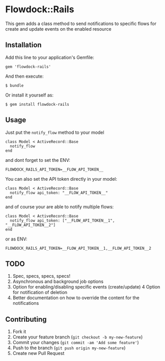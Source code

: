 # Flowdock::Rails

This gem adds a class method to send notifications to specific flows for create and update events on the enabled resource

## Installation

Add this line to your application's Gemfile:

    gem 'flowdock-rails'

And then execute:

    $ bundle

Or install it yourself as:

    $ gem install flowdock-rails

## Usage

Just put the `notify_flow` method to your model

    class Model < ActiveRecord::Base
      notify_flow
    end

and dont forget to set the ENV:

    FLOWDOCK_RAILS_API_TOKEN=__FLOW_API_TOKEN__

You can also set the API token directly in your model:

    class Model < ActiveRecord::Base
      notify_flow api_token: "__FLOW_API_TOKEN__"
    end

and of course your are able to notify multiple flows:

    class Model < ActiveRecord::Base
      notify_flow api_token: ["__FLOW_API_TOKEN__1", "__FLOW_API_TOKEN__2"]
    end

or as ENV:

    FLOWDOCK_RAILS_API_TOKEN=__FLOW_API_TOKEN__1,__FLOW_API_TOKEN__2

## TODO

1. Spec, specs, specs, specs!
2. Asynchronous and background job options
3. Option for enabling/disabling specific events (create/update)
4 Option for notification of deletion
5. Better documentation on how to override the content for the notifications


## Contributing

1. Fork it
2. Create your feature branch (`git checkout -b my-new-feature`)
3. Commit your changes (`git commit -am 'Add some feature'`)
4. Push to the branch (`git push origin my-new-feature`)
5. Create new Pull Request
